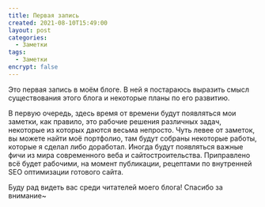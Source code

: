 ```yaml
---
title: Первая запись
created: 2021-08-10T15:49:00
layout: post
categories:
  - Заметки
tags:
  - Заметки
encrypt: false
---
```


Это первая запись в моём блоге. В ней я постараюсь выразить смысл существования этого блога и некоторые планы по его развитию.

<!--more-->

В первую очередь, здесь время от времени будут появляться мои заметки, как правило, это рабочие решения различных задач, некоторые из которых даются весьма непросто. Чуть левее от заметок, вы можете найти моё портфолио, там будут собраны некоторые работы, которые я сделал либо доработал. Иногда будут появляться важные фичи из мира современного веба и сайтостроительства. Приправлено всё будет рабочими, на момент публикации, рецептами по внутренней SEO оптимизации готового сайта.

Буду рад видеть вас среди читателей моего блога! Спасибо за внимание~